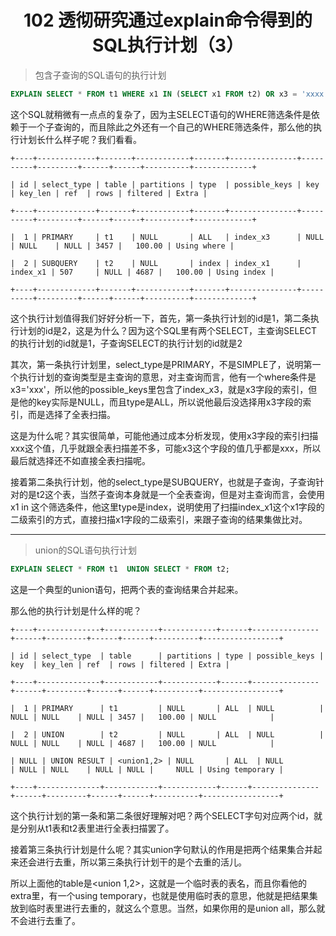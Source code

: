 <h1 align="center">102 透彻研究通过explain命令得到的SQL执行计划（3）</h1>



> 包含子查询的SQL语句的执行计划

```sql
EXPLAIN SELECT * FROM t1 WHERE x1 IN (SELECT x1 FROM t2) OR x3 = 'xxxx';
```

这个SQL就稍微有一点点的复杂了，因为主SELECT语句的WHERE筛选条件是依赖于一个子查询的，而且除此之外还有一个自己的WHERE筛选条件，那么他的执行计划长什么样子呢？我们看看。

```
+----+-------------+-------+------------+-------+---------------+----------+---------+------+------+----------+-------------+

| id | select_type | table | partitions | type  | possible_keys | key      | key_len | ref  | rows | filtered | Extra |

+----+-------------+-------+------------+-------+---------------+----------+---------+------+------+----------+-------------+

|  1 | PRIMARY     | t1    | NULL       | ALL   | index_x3      | NULL     | NULL    | NULL | 3457 |   100.00 | Using where |

|  2 | SUBQUERY    | t2    | NULL       | index | index_x1      | index_x1 | 507     | NULL | 4687 |   100.00 | Using index |

+----+-------------+-------+------------+-------+---------------+----------+---------+------+------+----------+-------------+
```

这个执行计划值得我们好好分析一下，首先，第一条执行计划的id是1，第二条执行计划的id是2，这是为什么？因为这个SQL里有两个SELECT，主查询SELECT的执行计划的id就是1，子查询SELECT的执行计划的id就是2

其次，第一条执行计划里，select_type是PRIMARY，不是SIMPLE了，说明第一个执行计划的查询类型是主查询的意思，对主查询而言，他有一个where条件是x3='xxx'，所以他的possible_keys里包含了index_x3，就是x3字段的索引，但是他的key实际是NULL，而且type是ALL，所以说他最后没选择用x3字段的索引，而是选择了全表扫描。

这是为什么呢？其实很简单，可能他通过成本分析发现，使用x3字段的索引扫描xxx这个值，几乎就跟全表扫描差不多，可能x3这个字段的值几乎都是xxx，所以最后就选择还不如直接全表扫描呢。

接着第二条执行计划，他的select_type是SUBQUERY，也就是子查询，子查询针对的是t2这个表，当然子查询本身就是一个全表查询，但是对主查询而言，会使用x1 in 这个筛选条件，他这里type是index，说明使用了扫描index_x1这个x1字段的二级索引的方式，直接扫描x1字段的二级索引，来跟子查询的结果集做比对。

---

> union的SQL语句执行计划

```sql
EXPLAIN SELECT * FROM t1  UNION SELECT * FROM t2;
```

这是一个典型的union语句，把两个表的查询结果合并起来。

那么他的执行计划是什么样的呢？

```
+----+--------------+------------+------------+------+---------------+------+---------+------+------+----------+-----------------+

| id | select_type  | table      | partitions | type | possible_keys | key  | key_len | ref  | rows | filtered | Extra |

+----+--------------+------------+------------+------+---------------+------+---------+------+------+----------+-----------------+

|  1 | PRIMARY      | t1         | NULL       | ALL  | NULL          | NULL | NULL    | NULL | 3457 |   100.00 | NULL            |

|  2 | UNION        | t2         | NULL       | ALL  | NULL          | NULL | NULL    | NULL | 4687 |   100.00 | NULL            |

| NULL | UNION RESULT | <union1,2> | NULL       | ALL  | NULL          | NULL | NULL    | NULL | NULL |     NULL | Using temporary |

+----+--------------+------------+------------+------+---------------+------+---------+------+------+----------+-----------------+
```

这个执行计划的第一条和第二条很好理解对吧？两个SELECT字句对应两个id，就是分别从t1表和t2表里进行全表扫描罢了。

接着第三条执行计划是什么呢？其实union字句默认的作用是把两个结果集合并起来还会进行去重，所以第三条执行计划干的是个去重的活儿。

所以上面他的table是<union 1,2>，这就是一个临时表的表名，而且你看他的extra里，有一个using temporary，也就是使用临时表的意思，他就是把结果集放到临时表里进行去重的，就这么个意思。当然，如果你用的是union all，那么就不会进行去重了。
